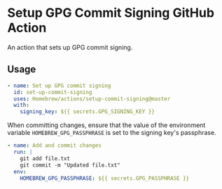 # Setup GPG Commit Signing GitHub Action

An action that sets up GPG commit signing.

## Usage

```yaml
- name: Set up GPG commit signing
  id: set-up-commit-signing
  uses: Homebrew/actions/setup-commit-signing@master
  with:
    signing_key: ${{ secrets.GPG_SIGNING_KEY }}
```

When committing changes, ensure that the value of the environment variable `HOMEBREW_GPG_PASSPHRASE` is set to the signing key's passphrase.

```yaml
- name: Add and commit changes
  run: |
    git add file.txt
    git commit -m "Updated file.txt"
  env:
    HOMEBREW_GPG_PASSPHRASE: ${{ secrets.GPG_PASSPHRASE }}
```
